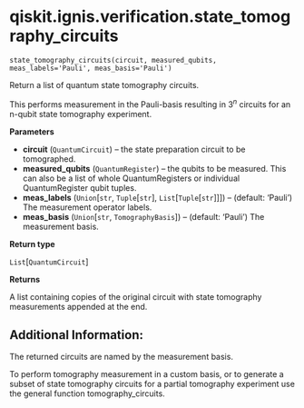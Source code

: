 # qiskit.ignis.verification.state\_tomography\_circuits



`state_tomography_circuits(circuit, measured_qubits, meas_labels='Pauli', meas_basis='Pauli')`

Return a list of quantum state tomography circuits.

This performs measurement in the Pauli-basis resulting in $3^n$ circuits for an n-qubit state tomography experiment.

**Parameters**

*   **circuit** (`QuantumCircuit`) – the state preparation circuit to be tomographed.
*   **measured\_qubits** (`QuantumRegister`) – the qubits to be measured. This can also be a list of whole QuantumRegisters or individual QuantumRegister qubit tuples.
*   **meas\_labels** (`Union`\[`str`, `Tuple`\[`str`], `List`\[`Tuple`\[`str`]]]) – (default: ‘Pauli’) The measurement operator labels.
*   **meas\_basis** (`Union`\[`str`, `TomographyBasis`]) – (default: ‘Pauli’) The measurement basis.

**Return type**

`List`\[`QuantumCircuit`]

**Returns**

A list containing copies of the original circuit with state tomography measurements appended at the end.

## Additional Information:

The returned circuits are named by the measurement basis.

To perform tomography measurement in a custom basis, or to generate a subset of state tomography circuits for a partial tomography experiment use the general function tomography\_circuits.
